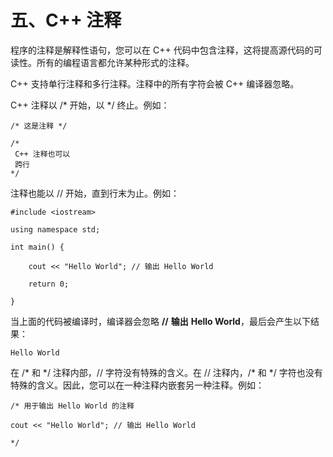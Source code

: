 # 五、C++ 注释

程序的注释是解释性语句，您可以在 C++ 代码中包含注释，这将提高源代码的可读性。所有的编程语言都允许某种形式的注释。

C++ 支持单行注释和多行注释。注释中的所有字符会被 C++ 编译器忽略。

C++ 注释以 /* 开始，以 */ 终止。例如：

```
/* 这是注释 */ 

/* 
 C++ 注释也可以
 跨行 
*/
```



注释也能以 // 开始，直到行末为止。例如：

```
#include <iostream> 

using namespace std; 

int main() { 

    cout << "Hello World"; // 输出 Hello World 

    return 0; 

}
```



  当上面的代码被编译时，编译器会忽略 **//** **输出** **Hello World**，最后会产生以下结果：

```
Hello World
```

 在 /* 和 \*/ 注释内部，// 字符没有特殊的含义。在 // 注释内，/\* 和 */ 字符也没有特殊的含义。因此，您可以在一种注释内嵌套另一种注释。例如：

```
/* 用于输出 Hello World 的注释 

cout << "Hello World"; // 输出 Hello World 

*/
```

